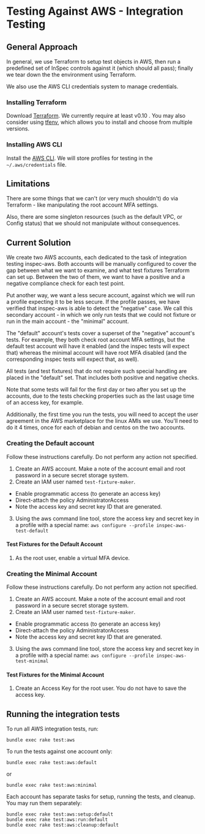# Testing Against AWS - Integration Testing

## General Approach

In general, we use Terraform to setup test objects in AWS, then run a predefined set of InSpec controls against it (which should all pass); finally we tear down the the environment using Terraform.

We also use the AWS CLI credentials system to manage credentials.

### Installing Terraform

Download [Terraform](https://www.terraform.io/downloads.html).  We currently require at least v0.10 . You may also consider using [tfenv](https://github.com/kamatama41/tfenv), which allows you to install and choose from multiple versions.

### Installing AWS CLI

Install the [AWS CLI](http://docs.aws.amazon.com/cli/latest/userguide/installing.html). We will store profiles for testing in the `~/.aws/credentials` file.

## Limitations

There are some things that we can't (or very much shouldn't) do via Terraform - like manipulating the root account MFA settings.

Also, there are some singleton resources (such as the default VPC, or Config status) that we should not manipulate without consequences.

## Current Solution

We create two AWS accounts, each dedicated to the task of integration testing inspec-aws.  Both accounts will be manually configured to cover the gap between what we want to examine, and what test fixtures Terraform can set up.  Between the two of them, we want to have a positive and a negative compliance check for each test point.

Put another way, we want a less secure account, against which we will run a profile expecting it to be less secure.  If the profile passes, we have verified that inspec-aws is able to detect the "negative" case.  We call this secondary account - in which we only run tests that we could not fixture or run in the main account - the "minimal" account.

The "default" account's tests cover a superset of the "negative" account's tests.  For example, they both check root account MFA settings, but the default test account will have it enabled (and the inspec tests will expect that) whereas the minimal account will have root MFA disabled (and the corresponding inspec tests will expect that, as well).

All tests (and test fixtures) that do not require such special handling are placed in the "default" set.  That includes both positive and negative checks.

Note that some tests will fail for the first day or two after you set up the accounts, due to the tests checking properties such as the last usage time of an access key, for example.  

Additionally, the first time you run the tests, you will need to accept the user agreement in the AWS marketplace for the linux AMIs we use.  You'll need to do it 4 times, once for each of debian and centos on the two accounts.

### Creating the Default account

Follow these instructions carefully.  Do not perform any action not specified.

1. Create an AWS account.  Make a note of the account email and root password in a secure secret storage system.
2. Create an IAM user named `test-fixture-maker`.
  * Enable programmatic access (to generate an access key)
  * Direct-attach the policy AdministratorAccess
  * Note the access key and secret key ID that are generated.
3. Using the aws command line tool, store the access key and secret key in a profile with a special name:
  `aws configure --profile inspec-aws-test-default`

#### Test Fixtures for the Default Account

1. As the root user, enable a virtual MFA device.

### Creating the Minimal Account

Follow these instructions carefully.  Do not perform any action not specified.

1. Create an AWS account.  Make a note of the account email and root password in a secure secret storage system.
2. Create an IAM user named `test-fixture-maker`.
  * Enable programmatic access (to generate an access key)
  * Direct-attach the policy AdministratorAccess
  * Note the access key and secret key ID that are generated.
3. Using the aws command line tool, store the access key and secret key in a profile with a special name:
  `aws configure --profile inspec-aws-test-minimal`

#### Test Fixtures for the Minimal Account

1. Create an Access Key for the root user.  You do not have to save the access key.

## Running the integration tests

To run all AWS integration tests, run:

 ```
 bundle exec rake test:aws
 ```

To run the tests against one account only:

 ```
 bundle exec rake test:aws:default
 ```

 or

 ```
 bundle exec rake test:aws:minimal
 ```
 
Each account has separate tasks for setup, running the tests, and cleanup.  You may run them separately:

```
bundle exec rake test:aws:setup:default
bundle exec rake test:aws:run:default
bundle exec rake test:aws:cleanup:default
```



